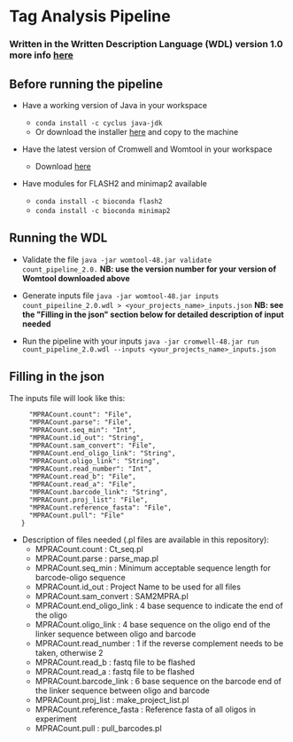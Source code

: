 # Tag Analysis Pipeline
### Written in the Written Description Language (WDL) version 1.0 more info [here](https://github.com/openwdl/wdl)

## Before running the pipeline
* Have a working version of Java in your workspace
  * `conda install -c cyclus java-jdk`
  * Or download the installer [here](https://www.java.com/en/download/manual.jsp) and copy to the machine

* Have the latest version of Cromwell and Womtool in your workspace
  * Download [here](https://github.com/broadinstitute/cromwell/releases/tag/48)
  
* Have modules for FLASH2 and minimap2 available
  * `conda install -c bioconda flash2 `
  * `conda install -c bioconda minimap2`

## Running the WDL
* Validate the file
  `java -jar womtool-48.jar validate count_pipeline_2.0.`
  **NB: use the version number for your version of Womtool downloaded above**

* Generate inputs file
  `java -jar womtool-48.jar inputs count_pipeiline_2.0.wdl > <your_projects_name>_inputs.json`
  **NB: see the "Filling in the json" section below for detailed description of input needed**
 
* Run the pipeline with your inputs
  `java -jar cromwell-48.jar run count_pipeline_2.0.wdl --inputs <your_projects_name>_inputs.json`
  
## Filling in the json
The inputs file will look like this:
  ```{
       "MPRACount.count": "File",
       "MPRACount.parse": "File",
       "MPRACount.seq_min": "Int",
       "MPRACount.id_out": "String",
       "MPRACount.sam_convert": "File",
       "MPRACount.end_oligo_link": "String",
       "MPRACount.oligo_link": "String",
       "MPRACount.read_number": "Int",
       "MPRACount.read_b": "File",
       "MPRACount.read_a": "File",
       "MPRACount.barcode_link": "String",
       "MPRACount.proj_list": "File",
       "MPRACount.reference_fasta": "File",
       "MPRACount.pull": "File"
     }
 ```
     
  * Description of files needed (.pl files are available in this repository):
    * MPRACount.count           : Ct_seq.pl
    * MPRACount.parse           : parse_map.pl
    * MPRACount.seq_min         : Minimum acceptable sequence length for barcode-oligo sequence
    * MPRACount.id_out          : Project Name to be used for all files
    * MPRACount.sam_convert     : SAM2MPRA.pl
    * MPRACount.end_oligo_link  : 4 base sequence to indicate the end of the oligo
    * MPRACount.oligo_link      : 4 base sequence on the oligo end of the linker sequence between oligo and barcode
    * MPRACount.read_number     : 1 if the reverse complement needs to be taken, otherwise 2
    * MPRACount.read_b          : fastq file to be flashed
    * MPRACount.read_a          : fastq file to be flashed
    * MPRACount.barcode_link    : 6 base sequence on the barcode end of the linker sequence between oligo and barcode
    * MPRACount.proj_list       : make_project_list.pl
    * MPRACount.reference_fasta : Reference fasta of all oligos in experiment
    * MPRACount.pull            : pull_barcodes.pl
